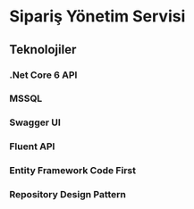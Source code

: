# Sipariş Yönetim Servisi
## Teknolojiler
### .Net Core 6 API
### MSSQL
### Swagger UI
### Fluent API
### Entity Framework Code First
### Repository Design Pattern
